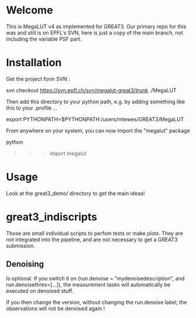 Welcome
=======

This is MegaLUT v4 as implemented for GREAT3. Our primary repo for this was and still is on EPFL's SVN, here is just a copy of the main branch, not including the variable PSF part.


Installation
============

Get the project form SVN :

svn checkout https://svn.epfl.ch/svn/megalut-great3/trunk ./MegaLUT

Then add this directory to your python path, e.g. by adding something like this to your .profile ...

export PYTHONPATH=$PYTHONPATH:/users/mtewes/GREAT3/MegaLUT

From anywhere on your system, you can now import the "megalut" package

python
>>> import megalut



Usage
=====

Look at the great3_demo/ directory to get the main ideas!


great3_indiscripts
==================

Those are small individual scripts to perfom tests or make plots. They are not integrated into the pipeline, and are not necessary to get a GREAT3 submission.



Denoising
---------

Is optional. If you switch it on (run.denoise = "mydenoisedescription", and run.denoisethres=[...]), the measurement tasks will automatically be executed on denoised stuff.


If you then change the version, without changing the run.denoise label, the observations will not be denoised again !




